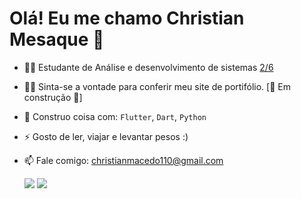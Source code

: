 <h1> Olá! Eu me chamo Christian Mesaque 👋</h1>

- 👨‍🎓 Estudante de Análise e desenvolvimento de sistemas [ 2/6]()

- 👨‍💻 Sinta-se a vontade para conferir meu site de portifólio. [🚧 Em construção 🚧]
- 🧰 Construo coisa com: `Flutter`, `Dart`, `Python`
- ⚡ Gosto de ler, viajar e levantar pesos :)
- 📫 Fale comigo: christianmacedo110@gmail.com

  
   <a href="https://www.instagram.com/c_baianorr" target="_blank"><img src="https://img.shields.io/badge/-Instagram-%23E4405F?style=for-the-badge&logo=instagram&logoColor=white" target="_blank"></a> 
   <a href="https://www.linkedin.com/in/christian-mesaque-5968a9227" target="_blank"><img src="https://img.shields.io/badge/-LinkedIn-%230077B5?style=for-the-badge&logo=linkedin&logoColor=white" target="_blank"></a> 
  
